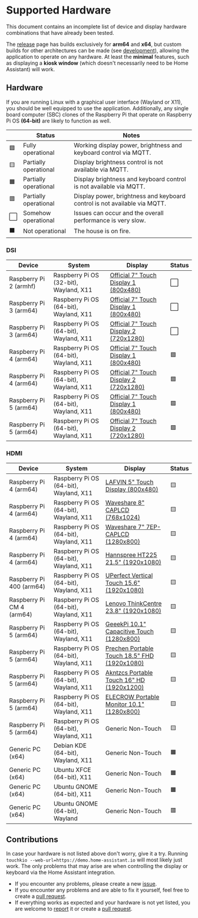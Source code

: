 # Supported Hardware
This document contains an incomplete list of device and display hardware combinations that have already been tested.

The [release](https://github.com/leukipp/touchkio/releases) page has builds exclusively for **arm64** and **x64**, but custom builds for other architectures can be made (see [development](https://github.com/leukipp/touchkio?tab=readme-ov-file#development)), allowing the application to operate on any hardware.
At least the **minimal** features, such as displaying a **kiosk window** (which doesn't necessarily need to be Home Assistant) will work.

## Hardware
If you are running Linux with a graphical user interface (Wayland or X11), you should be well equipped to use the application. Additionally, any single board computer (SBC) clones of the Raspberry Pi that operate on Raspberry Pi OS **(64-bit)** are likely to function as well.

|     | Status                | Notes                                                                     |
| --- | --------------------- | ------------------------------------------------------------------------- |
| 🟩   | Fully operational     | Working display power, brightness and keyboard control via MQTT.          |
| 🟨   | Partially operational | Display brightness control is not available via MQTT.                     |
| 🟧   | Partially operational | Display brightness and keyboard control is not available via MQTT.        |
| 🟥   | Partially operational | Display power, brightness and keyboard control is not available via MQTT. |
| ⬜   | Somehow operational   | Issues can occur and the overall performance is very slow.                |
| ⬛   | Not operational       | The house is on fire.                                                     |

### DSI
| Device                 | System                                 | Display                                                                                                   | Status |
| ---------------------- | -------------------------------------- | --------------------------------------------------------------------------------------------------------- | ------ |
| Raspberry Pi 2 (armhf) | Raspberry Pi OS (32-bit), Wayland, X11 | [Official 7" Touch Display 1 (800x480)](https://www.raspberrypi.com/products/raspberry-pi-touch-display/) | ⬜      |
| Raspberry Pi 3 (arm64) | Raspberry Pi OS (64-bit), Wayland, X11 | [Official 7" Touch Display 1 (800x480)](https://www.raspberrypi.com/products/raspberry-pi-touch-display/) | ⬜      |
| Raspberry Pi 3 (arm64) | Raspberry Pi OS (64-bit), Wayland, X11 | [Official 7" Touch Display 2 (720x1280)](https://www.raspberrypi.com/products/touch-display-2/)           | ⬜      |
| Raspberry Pi 4 (arm64) | Raspberry Pi OS (64-bit), Wayland, X11 | [Official 7" Touch Display 1 (800x480)](https://www.raspberrypi.com/products/raspberry-pi-touch-display/) | 🟩      |
| Raspberry Pi 4 (arm64) | Raspberry Pi OS (64-bit), Wayland, X11 | [Official 7" Touch Display 2 (720x1280)](https://www.raspberrypi.com/products/touch-display-2/)           | 🟩      |
| Raspberry Pi 5 (arm64) | Raspberry Pi OS (64-bit), Wayland, X11 | [Official 7" Touch Display 1 (800x480)](https://www.raspberrypi.com/products/raspberry-pi-touch-display/) | 🟩      |
| Raspberry Pi 5 (arm64) | Raspberry Pi OS (64-bit), Wayland, X11 | [Official 7" Touch Display 2 (720x1280)](https://www.raspberrypi.com/products/touch-display-2/)           | 🟩      |

### HDMI
| Device                    | System                                 | Display                                                                                                               | Status |
| ------------------------- | -------------------------------------- | --------------------------------------------------------------------------------------------------------------------- | ------ |
| Raspberry Pi 4 (arm64)    | Raspberry Pi OS (64-bit), Wayland, X11 | [LAFVIN 5" Touch Display (800x480)](https://www.amazon.de/gp/product/B0BWJ8YP7S)                                      | 🟨      |
| Raspberry Pi 4 (arm64)    | Raspberry Pi OS (64-bit), Wayland, X11 | [Waveshare 8" CAPLCD (768x1024)](https://www.waveshare.com/wiki/8inch_768x1024_LCD)                                   | 🟨      |
| Raspberry Pi 4 (arm64)    | Raspberry Pi OS (64-bit), Wayland, X11 | [Waveshare 7" 7EP-CAPLCD (1280x800)](https://www.waveshare.com/7ep-caplcd.htm)                                        | 🟨      |
| Raspberry Pi 4 (arm64)    | Raspberry Pi OS (64-bit), Wayland, X11 | [Hannspree HT225 21.5" (1920x1080)](https://www.hannspree.eu/product/HT-225-HPB)                                      | 🟨      |
| Raspberry Pi 400 (arm64)  | Raspberry Pi OS (64-bit), Wayland, X11 | [UPerfect Vertical Touch 15.6" (1920x1080)](https://uperfect.com/products/uperfect-y-vertical-monitor-15-6)           | 🟨      |
| Raspberry Pi CM 4 (arm64) | Raspberry Pi OS (64-bit), Wayland, X11 | [Lenovo ThinkCentre 23.8" (1920x1080)](https://psref.lenovo.com/Detail/ThinkCentre_Tiny_In_One_24_Gen_5?M=12NBGAT1EU) | 🟨      |
| Raspberry Pi 5 (arm64)    | Raspberry Pi OS (64-bit), Wayland, X11 | [GeeekPi 10.1" Capacitive Touch (1280x800)](https://www.amazon.nl/dp/B0DHV6DZC1)                                      | 🟨      |
| Raspberry Pi 5 (arm64)    | Raspberry Pi OS (64-bit), Wayland, X11 | [Prechen Portable Touch 18.5" FHD (1920x1080)](https://www.amazon.de/dp/B0CT2KLDBQ)                                   | 🟨      |
| Raspberry Pi 5 (arm64)    | Raspberry Pi OS (64-bit), Wayland, X11 | [Akntzcs Portable Touch 16" HD (1920x1200)](https://www.amazon.com/dp/B0CTGW6MQ6)                                     | 🟨      |
| Raspberry Pi 5 (arm64)    | Raspberry Pi OS (64-bit), Wayland, X11 | [ELECROW Portable Monitor 10.1" (1280x800)](https://www.amazon.co.uk/dp/B0BHHQLKPY)                                   | 🟨      |
| Raspberry Pi 5 (arm64)    | Raspberry Pi OS (64-bit), Wayland, X11 | Generic Non-Touch                                                                                                     | 🟨      |
| Generic PC (x64)          | Debian KDE (64-bit), Wayland, X11      | Generic Non-Touch                                                                                                     | 🟧      |
| Generic PC (x64)          | Ubuntu XFCE (64-bit), X11              | Generic Non-Touch                                                                                                     | 🟧      |
| Generic PC (x64)          | Ubuntu GNOME (64-bit), X11             | Generic Non-Touch                                                                                                     | 🟧      |
| Generic PC (x64)          | Ubuntu GNOME (64-bit), Wayland         | Generic Non-Touch                                                                                                     | 🟥      |

## Contributions
In case your hardware is not listed above don't worry, give it a try.
Running `touchkio --web-url=https://demo.home-assistant.io` will most likely just work.
The only problems that may arise are when controlling the display or keyboard via the Home Assistant integration.

- If you encounter any problems, please create a new [issue](https://github.com/leukipp/touchkio/issues).
- If you encounter any problems and are able to fix it yourself, feel free to create a [pull request](https://github.com/leukipp/touchkio/pulls).
- If everything works as expected and your hardware is not yet listed, you are welcome to [report](https://github.com/leukipp/touchkio/issues/12) it or create a [pull request](https://github.com/leukipp/touchkio/pulls).
